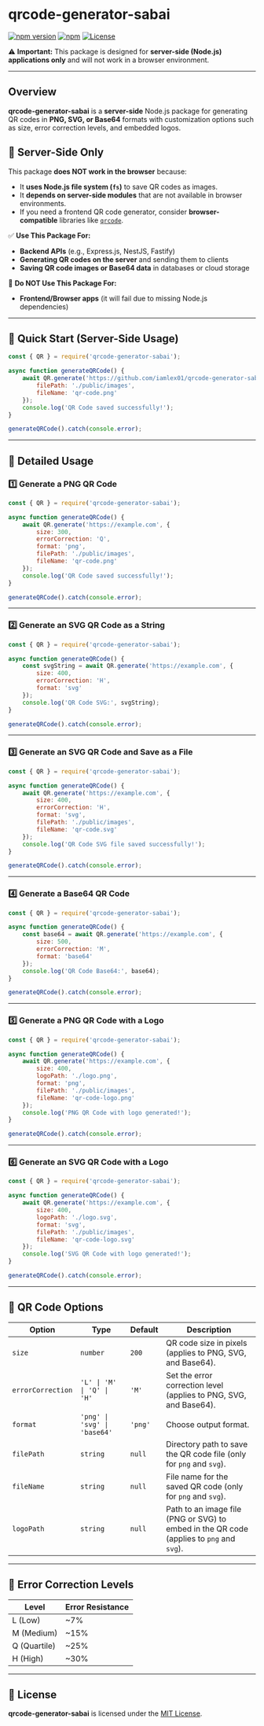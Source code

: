 # qrcode-generator-sabai

[![npm version](https://badge.fury.io/js/qrcode-generator-sabai.svg)](https://badge.fury.io/js/qrcode-generator-sabai)
[![npm](https://img.shields.io/npm/dt/qrcode-generator-sabai)](https://www.npmjs.com/package/qrcode-generator-sabai)
[![License](https://img.shields.io/badge/license-MIT-blue.svg)](https://opensource.org/licenses/MIT)

⚠️ **Important:** This package is designed for **server-side (Node.js) applications only** and will not work in a browser environment.

---

## Overview

**qrcode-generator-sabai** is a **server-side** Node.js package for generating QR codes in **PNG, SVG, or Base64** formats with customization options such as size, error correction levels, and embedded logos.

## 📌 Server-Side Only  

This package **does NOT work in the browser** because:
- It **uses Node.js file system (`fs`)** to save QR codes as images.
- It **depends on server-side modules** that are not available in browser environments.
- If you need a frontend QR code generator, consider **browser-compatible** libraries like [`qrcode`](https://www.npmjs.com/package/qrcode).

✅ **Use This Package For:**
- **Backend APIs** (e.g., Express.js, NestJS, Fastify)
- **Generating QR codes on the server** and sending them to clients
- **Saving QR code images or Base64 data** in databases or cloud storage

🚫 **Do NOT Use This Package For:**
- **Frontend/Browser apps** (it will fail due to missing Node.js dependencies)

---

## 📌 Quick Start (Server-Side Usage)

```javascript
const { QR } = require('qrcode-generator-sabai');

async function generateQRCode() {
    await QR.generate('https://github.com/iamlex01/qrcode-generator-sabai', {
        filePath: './public/images',
        fileName: 'qr-code.png'
    });
    console.log('QR Code saved successfully!');
}

generateQRCode().catch(console.error);
```

---

## 📖 Detailed Usage

### **1️⃣ Generate a PNG QR Code**
```javascript
const { QR } = require('qrcode-generator-sabai');

async function generateQRCode() {
    await QR.generate('https://example.com', {
        size: 300,
        errorCorrection: 'Q',
        format: 'png',
        filePath: './public/images',
        fileName: 'qr-code.png'
    });
    console.log('QR Code saved successfully!');
}

generateQRCode().catch(console.error);
```

---

### **2️⃣ Generate an SVG QR Code as a String**
```javascript
const { QR } = require('qrcode-generator-sabai');

async function generateQRCode() {
    const svgString = await QR.generate('https://example.com', {
        size: 400,
        errorCorrection: 'H',
        format: 'svg'
    });
    console.log('QR Code SVG:', svgString);
}

generateQRCode().catch(console.error);
```

---

### **3️⃣ Generate an SVG QR Code and Save as a File**
```javascript
const { QR } = require('qrcode-generator-sabai');

async function generateQRCode() {
    await QR.generate('https://example.com', {
        size: 400,
        errorCorrection: 'H',
        format: 'svg',
        filePath: './public/images',
        fileName: 'qr-code.svg'
    });
    console.log('QR Code SVG file saved successfully!');
}

generateQRCode().catch(console.error);
```

---

### **4️⃣ Generate a Base64 QR Code**
```javascript
const { QR } = require('qrcode-generator-sabai');

async function generateQRCode() {
    const base64 = await QR.generate('https://example.com', {
        size: 500,
        errorCorrection: 'M',
        format: 'base64'
    });
    console.log('QR Code Base64:', base64);
}

generateQRCode().catch(console.error);
```

---

### **5️⃣ Generate a PNG QR Code with a Logo**
```javascript
const { QR } = require('qrcode-generator-sabai');

async function generateQRCode() {
    await QR.generate('https://example.com', {
        size: 400,
        logoPath: './logo.png', 
        format: 'png',
        filePath: './public/images',
        fileName: 'qr-code-logo.png'
    });
    console.log('PNG QR Code with logo generated!');
}

generateQRCode().catch(console.error);
```

---

### **6️⃣ Generate an SVG QR Code with a Logo**
```javascript
const { QR } = require('qrcode-generator-sabai');

async function generateQRCode() {
    await QR.generate('https://example.com', {
        size: 400,
        logoPath: './logo.svg', 
        format: 'svg',
        filePath: './public/images',
        fileName: 'qr-code-logo.svg'
    });
    console.log('SVG QR Code with logo generated!');
}

generateQRCode().catch(console.error);
```

---

## 🎯 QR Code Options

| Option           | Type       | Default | Description |
|-----------------|-----------|---------|-------------|
| `size`         | `number`  | `200`   | QR code size in pixels (applies to PNG, SVG, and Base64). |
| `errorCorrection` | `'L' \| 'M' \| 'Q' \| 'H'` | `'M'` | Set the error correction level (applies to PNG, SVG, and Base64). |
| `format`       | `'png' \| 'svg' \| 'base64'` | `'png'` | Choose output format. |
| `filePath`     | `string`   | `null`  | Directory path to save the QR code file (only for `png` and `svg`). |
| `fileName`     | `string`   | `null`  | File name for the saved QR code (only for `png` and `svg`). |
| `logoPath`     | `string`   | `null`  | Path to an image file (PNG or SVG) to embed in the QR code (applies to `png` and `svg`). |

---

## 🔄 Error Correction Levels

| Level  | Error Resistance |
|--------|------------------|
| L (Low) | ~7%             |
| M (Medium) | ~15%        |
| Q (Quartile) | ~25%      |
| H (High) | ~30%         |

---

## 📜 License

**qrcode-generator-sabai** is licensed under the [MIT License](https://opensource.org/license/MIT).
